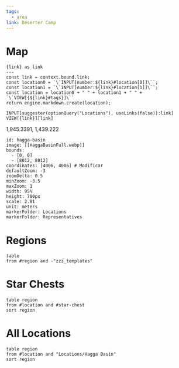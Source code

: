 ```yaml
---
tags:
  - area
link: Deserter Camp
---
```

# Map
```meta-bind-js-view
{link} as link
---
const link = context.bound.link;
const location0 = `\`INPUT[number:${link}#location[0]]\``;
const location1 = `\`INPUT[number:${link}#location[1]]\``;
const location = location0 + " " + location1 + " " + `\`VIEW[{${link}#tags}]\``
return engine.markdown.create(location);
```
`INPUT[suggester(optionQuery("Locations"), useLinks(false)):link]` `VIEW[{link}][link]`

1,945.3391, 1,439.222

```leaflet
id: hagga-basin
image: [[HaggaBasinFull.webp]]
bounds:
  - [0, 0]
  - [8012, 8012]
coordinates: [4006, 4006] # Modificar
defaultZoom: -3
zoomDelta: 0.5
minZoom: -3.5
maxZoom: 1
width: 95%
height: 700px
scale: 2.81
unit: meters
markerFolder: Locations
markerFolder: Representatives
```
# Regions
```dataview
table
from #region and -"zzz_templates"
```
# Star Chests
```dataview
table region
from #location and #star-chest
sort region
```
# All Locations
```dataview
table region
from #location and "Locations/Hagga Basin"
sort region
```

